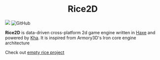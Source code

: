 <div align="center">
  <h1>Rice2D</h1>
</div>

![](https://img.shields.io/badge/Version-2019.11.17-blue)
![GitHub](https://img.shields.io/github/license/BlackGoku36/Rice2D)

**Rice2D** is data-driven cross-platform 2d game engine written in [Haxe](https://haxe.org/) and powered by [Kha](https://kha.tech/). It is inspired from Armory3D's Iron core engine architecture

Check out [empty rice project](https://github.com/BlackGoku36/Rice2D-Empty)